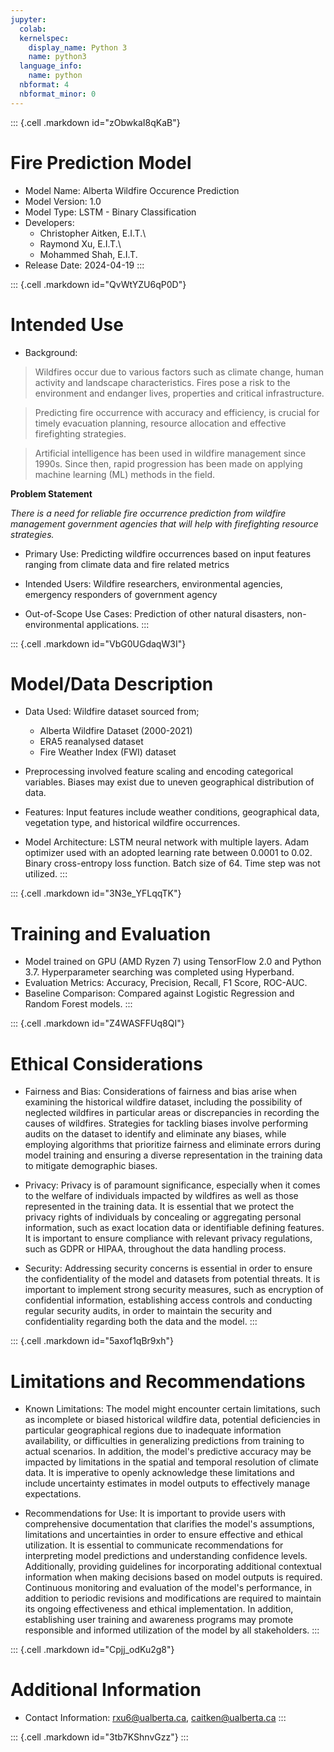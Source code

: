 ```yaml
---
jupyter:
  colab:
  kernelspec:
    display_name: Python 3
    name: python3
  language_info:
    name: python
  nbformat: 4
  nbformat_minor: 0
---
```


::: {.cell .markdown id="zObwkaI8qKaB"}
# Fire Prediction Model

-   Model Name: Alberta Wildfire Occurence Prediction
-   Model Version: 1.0
-   Model Type: LSTM - Binary Classification
-   Developers:
    -   Christopher Aitken, E.I.T.\
    -   Raymond Xu, E.I.T.\
    -   Mohammed Shah, E.I.T.
-   Release Date: 2024-04-19
:::

::: {.cell .markdown id="QvWtYZU6qP0D"}
# Intended Use

-   Background:

> Wildfires occur due to various factors such as climate change, human
> activity and landscape characteristics. Fires pose a risk to the
> environment and endanger lives, properties and critical
> infrastructure.

> Predicting fire occurrence with accuracy and efficiency, is crucial
> for timely evacuation planning, resource allocation and effective
> firefighting strategies.

> Artificial intelligence has been used in wildfire management since
> 1990s. Since then, rapid progression has been made on applying machine
> learning (ML) methods in the field.

**Problem Statement**

*There is a need for reliable fire occurrence prediction from wildfire
management government agencies that will help with firefighting resource
strategies.*

-   Primary Use: Predicting wildfire occurrences based on input features
    ranging from climate data and fire related metrics

-   Intended Users: Wildfire researchers, environmental agencies,
    emergency responders of government agency

-   Out-of-Scope Use Cases: Prediction of other natural disasters,
    non-environmental applications.
:::

::: {.cell .markdown id="VbG0UGdaqW3I"}
# Model/Data Description

-   Data Used: Wildfire dataset sourced from;

    -   Alberta Wildfire Dataset (2000-2021)
    -   ERA5 reanalysed dataset
    -   Fire Weather Index (FWI) dataset

-   Preprocessing involved feature scaling and encoding categorical
    variables. Biases may exist due to uneven geographical distribution
    of data.

-   Features: Input features include weather conditions, geographical
    data, vegetation type, and historical wildfire occurrences.

-   Model Architecture: LSTM neural network with multiple layers. Adam
    optimizer used with an adopted learning rate between 0.0001 to 0.02.
    Binary cross-entropy loss function. Batch size of 64. Time step was
    not utilized.
:::

::: {.cell .markdown id="3N3e_YFLqqTK"}
# Training and Evaluation

-   Model trained on GPU (AMD Ryzen 7) using TensorFlow 2.0 and Python
    3.7. Hyperparameter searching was completed using Hyperband.
-   Evaluation Metrics: Accuracy, Precision, Recall, F1 Score, ROC-AUC.
-   Baseline Comparison: Compared against Logistic Regression and Random
    Forest models.
:::

::: {.cell .markdown id="Z4WASFFUq8QI"}
# Ethical Considerations

-   Fairness and Bias: Considerations of fairness and bias arise when
    examining the historical wildfire dataset, including the possibility
    of neglected wildfires in particular areas or discrepancies in
    recording the causes of wildfires. Strategies for tackling biases
    involve performing audits on the dataset to identify and eliminate
    any biases, while employing algorithms that prioritize fairness and
    eliminate errors during model training and ensuring a diverse
    representation in the training data to mitigate demographic biases.

-   Privacy: Privacy is of paramount significance, especially when it
    comes to the welfare of individuals impacted by wildfires as well as
    those represented in the training data. It is essential that we
    protect the privacy rights of individuals by concealing or
    aggregating personal information, such as exact location data or
    identifiable defining features. It is important to ensure compliance
    with relevant privacy regulations, such as GDPR or HIPAA, throughout
    the data handling process.

-   Security: Addressing security concerns is essential in order to
    ensure the confidentiality of the model and datasets from potential
    threats. It is important to implement strong security measures, such
    as encryption of confidential information, establishing access
    controls and conducting regular security audits, in order to
    maintain the security and confidentiality regarding both the data
    and the model.
:::

::: {.cell .markdown id="5axof1qBr9xh"}
# Limitations and Recommendations

-   Known Limitations: The model might encounter certain limitations,
    such as incomplete or biased historical wildfire data, potential
    deficiencies in particular geographical regions due to inadequate
    information availability, or difficulties in generalizing
    predictions from training to actual scenarios. In addition, the
    model\'s predictive accuracy may be impacted by limitations in the
    spatial and temporal resolution of climate data. It is imperative to
    openly acknowledge these limitations and include uncertainty
    estimates in model outputs to effectively manage expectations.

-   Recommendations for Use: It is important to provide users with
    comprehensive documentation that clarifies the model\'s assumptions,
    limitations and uncertainties in order to ensure effective and
    ethical utilization. It is essential to communicate recommendations
    for interpreting model predictions and understanding confidence
    levels. Additionally, providing guidelines for incorporating
    additional contextual information when making decisions based on
    model outputs is required. Continuous monitoring and evaluation of
    the model\'s performance, in addition to periodic revisions and
    modifications are required to maintain its ongoing effectiveness and
    ethical implementation. In addition, establishing user training and
    awareness programs may promote responsible and informed utilization
    of the model by all stakeholders.
:::

::: {.cell .markdown id="Cpjj_odKu2g8"}
# Additional Information

-   Contact Information: <rxu6@ualberta.ca>, <caitken@ualberta.ca>
:::

::: {.cell .markdown id="3tb7KShnvGzz"}
:::
